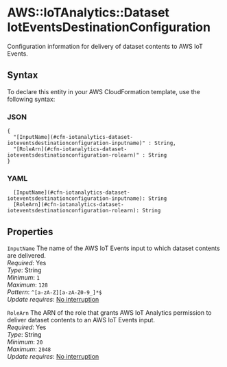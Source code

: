 # AWS::IoTAnalytics::Dataset IotEventsDestinationConfiguration<a name="aws-properties-iotanalytics-dataset-ioteventsdestinationconfiguration"></a>

Configuration information for delivery of dataset contents to AWS IoT Events\.

## Syntax<a name="aws-properties-iotanalytics-dataset-ioteventsdestinationconfiguration-syntax"></a>

To declare this entity in your AWS CloudFormation template, use the following syntax:

### JSON<a name="aws-properties-iotanalytics-dataset-ioteventsdestinationconfiguration-syntax.json"></a>

```
{
  "[InputName](#cfn-iotanalytics-dataset-ioteventsdestinationconfiguration-inputname)" : String,
  "[RoleArn](#cfn-iotanalytics-dataset-ioteventsdestinationconfiguration-rolearn)" : String
}
```

### YAML<a name="aws-properties-iotanalytics-dataset-ioteventsdestinationconfiguration-syntax.yaml"></a>

```
  [InputName](#cfn-iotanalytics-dataset-ioteventsdestinationconfiguration-inputname): String
  [RoleArn](#cfn-iotanalytics-dataset-ioteventsdestinationconfiguration-rolearn): String
```

## Properties<a name="aws-properties-iotanalytics-dataset-ioteventsdestinationconfiguration-properties"></a>

`InputName`  <a name="cfn-iotanalytics-dataset-ioteventsdestinationconfiguration-inputname"></a>
The name of the AWS IoT Events input to which dataset contents are delivered\.  
*Required*: Yes  
*Type*: String  
*Minimum*: `1`  
*Maximum*: `128`  
*Pattern*: `^[a-zA-Z][a-zA-Z0-9_]*$`  
*Update requires*: [No interruption](https://docs.aws.amazon.com/AWSCloudFormation/latest/UserGuide/using-cfn-updating-stacks-update-behaviors.html#update-no-interrupt)

`RoleArn`  <a name="cfn-iotanalytics-dataset-ioteventsdestinationconfiguration-rolearn"></a>
The ARN of the role that grants AWS IoT Analytics permission to deliver dataset contents to an AWS IoT Events input\.  
*Required*: Yes  
*Type*: String  
*Minimum*: `20`  
*Maximum*: `2048`  
*Update requires*: [No interruption](https://docs.aws.amazon.com/AWSCloudFormation/latest/UserGuide/using-cfn-updating-stacks-update-behaviors.html#update-no-interrupt)